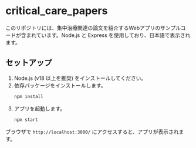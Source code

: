 # critical_care_papers

このリポジトリには、集中治療関連の論文を紹介するWebアプリのサンプルコードが含まれています。Node.js と Express を使用しており、日本語で表示されます。

## セットアップ

1. Node.js (v18 以上を推奨) をインストールしてください。
2. 依存パッケージをインストールします。
   ```bash
   npm install
   ```
3. アプリを起動します。
   ```bash
   npm start
   ```

ブラウザで `http://localhost:3000/` にアクセスすると、アプリが表示されます。
